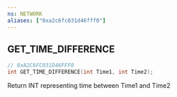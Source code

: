 ```yaml
---
ns: NETWORK
aliases: ["0xa2c6fc031d46fff0"]
---
```

## GET_TIME_DIFFERENCE

```c
// 0xA2C6FC031D46FFF0
int GET_TIME_DIFFERENCE(int Time1, int Time2);
```

Return INT representing time between Time1 and Time2

